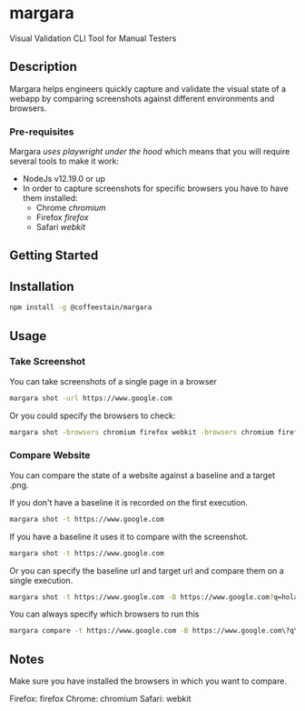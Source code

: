 # margara

Visual Validation CLI Tool for Manual Testers

## Description

Margara helps engineers quickly capture and validate the visual state of a webapp by comparing screenshots against different environments and browsers.

### Pre-requisites

Margara _uses playwright under the hood_ which means that you will require several tools to make it work:

* NodeJs v12.19.0 or up
* In order to capture screenshots for specific browsers you have to have them installed:
  * Chrome _chromium_
  * Firefox _firefox_
  * Safari _webkit_

## Getting Started

## Installation

```bash
npm install -g @coffeestain/margara
```

## Usage

### Take Screenshot

You can take screenshots of a single page in a browser

```bash
margara shot -url https://www.google.com
```

Or you could specify the browsers to check:

```bash
margara shot -browsers chromium firefox webkit -browsers chromium firefox webkit
```

### Compare Website

You can compare the state of a website against a baseline and a target .png.

If you don't have a baseline it is recorded on the first execution.

```bash
margara shot -t https://www.google.com
```

If you have a baseline it uses it to compare with the screenshot.

```bash
margara shot -t https://www.google.com
```

Or you can specify the baseline url and target url and compare them on a single execution.

```bash
margara shot -t https://www.google.com -B https://www.google.com?q=hola
```

You can always specify which browsers to run this

```bash
margara compare -t https://www.google.com -B https://www.google.com\?q\=hola -b firefox
```

## Notes

Make sure you have installed the browsers in which you want to compare.

Firefox: firefox
Chrome: chromium
Safari: webkit
